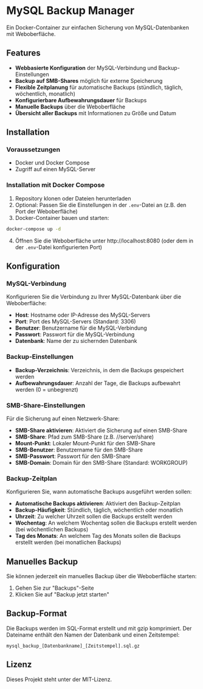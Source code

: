 # MySQL Backup Manager

Ein Docker-Container zur einfachen Sicherung von MySQL-Datenbanken mit Weboberfläche.

## Features

- **Webbasierte Konfiguration** der MySQL-Verbindung und Backup-Einstellungen
- **Backup auf SMB-Shares** möglich für externe Speicherung
- **Flexible Zeitplanung** für automatische Backups (stündlich, täglich, wöchentlich, monatlich)
- **Konfigurierbare Aufbewahrungsdauer** für Backups
- **Manuelle Backups** über die Weboberfläche
- **Übersicht aller Backups** mit Informationen zu Größe und Datum

## Installation

### Voraussetzungen

- Docker und Docker Compose
- Zugriff auf einen MySQL-Server

### Installation mit Docker Compose

1. Repository klonen oder Dateien herunterladen
2. Optional: Passen Sie die Einstellungen in der `.env`-Datei an (z.B. den Port der Weboberfläche)
3. Docker-Container bauen und starten:

```bash
docker-compose up -d
```

4. Öffnen Sie die Weboberfläche unter http://localhost:8080 (oder dem in der `.env`-Datei konfigurierten Port)

## Konfiguration

### MySQL-Verbindung

Konfigurieren Sie die Verbindung zu Ihrer MySQL-Datenbank über die Weboberfläche:

- **Host**: Hostname oder IP-Adresse des MySQL-Servers
- **Port**: Port des MySQL-Servers (Standard: 3306)
- **Benutzer**: Benutzername für die MySQL-Verbindung
- **Passwort**: Passwort für die MySQL-Verbindung
- **Datenbank**: Name der zu sichernden Datenbank

### Backup-Einstellungen

- **Backup-Verzeichnis**: Verzeichnis, in dem die Backups gespeichert werden
- **Aufbewahrungsdauer**: Anzahl der Tage, die Backups aufbewahrt werden (0 = unbegrenzt)

### SMB-Share-Einstellungen

Für die Sicherung auf einen Netzwerk-Share:

- **SMB-Share aktivieren**: Aktiviert die Sicherung auf einen SMB-Share
- **SMB-Share**: Pfad zum SMB-Share (z.B. //server/share)
- **Mount-Punkt**: Lokaler Mount-Punkt für den SMB-Share
- **SMB-Benutzer**: Benutzername für den SMB-Share
- **SMB-Passwort**: Passwort für den SMB-Share
- **SMB-Domain**: Domain für den SMB-Share (Standard: WORKGROUP)

### Backup-Zeitplan

Konfigurieren Sie, wann automatische Backups ausgeführt werden sollen:

- **Automatische Backups aktivieren**: Aktiviert den Backup-Zeitplan
- **Backup-Häufigkeit**: Stündlich, täglich, wöchentlich oder monatlich
- **Uhrzeit**: Zu welcher Uhrzeit sollen die Backups erstellt werden
- **Wochentag**: An welchem Wochentag sollen die Backups erstellt werden (bei wöchentlichen Backups)
- **Tag des Monats**: An welchem Tag des Monats sollen die Backups erstellt werden (bei monatlichen Backups)

## Manuelles Backup

Sie können jederzeit ein manuelles Backup über die Weboberfläche starten:

1. Gehen Sie zur "Backups"-Seite
2. Klicken Sie auf "Backup jetzt starten"

## Backup-Format

Die Backups werden im SQL-Format erstellt und mit gzip komprimiert. Der Dateiname enthält den Namen der Datenbank und einen Zeitstempel:

```
mysql_backup_[Datenbankname]_[Zeitstempel].sql.gz
```

## Lizenz

Dieses Projekt steht unter der MIT-Lizenz.
